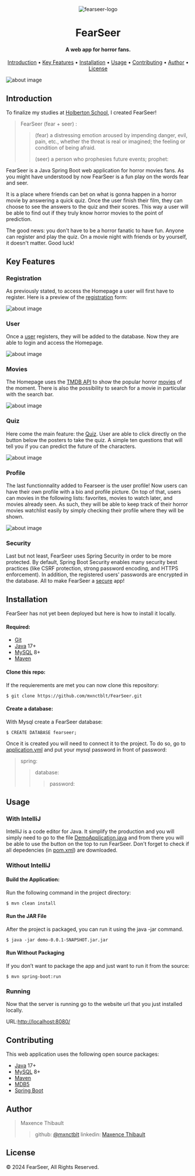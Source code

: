 <div align="center">
  <img src="./demo/src/main/resources/static/media/apple-touch-icon.png"  alt="fearseer-logo">
</div>

<h1 align="center">FearSeer</h1>
<h4 align="center">A web app for horror fans.</h4>

<p align="center">
  <a href="#introduction">Introduction</a> •
  <a href="#key-features">Key Features</a> •
  <a href="#installation">Installation</a> •
  <a href="#usage">Usage</a> •
  <a href="#contributing">Contributing</a> •
  <a href="#author">Author</a> •
  <a href="#license">License</a>
</p>

<div class="bg-image mb-5">
    <img src="./demo/src/main/resources/static/media/homepageBanner.jpg" class="img-fluid" alt="about image" />
</div>

## Introduction

To finalize my studies at [Holberton School](https://www.holbertonschool.fr/), I created FearSeer!

> FearSeer (fear + seer) :
>
> > (fear) a distressing emotion aroused by impending danger, evil, pain, etc., whether the threat is real or imagined; the feeling or condition of being afraid.
> >
> > (seer) a person who prophesies future events; prophet:

FearSeer is a Java Spring Boot web application for horror movies fans. As you might have understood by now FearSeer is a fun play on the words fear and seer.

It is a place where friends can bet on what is gonna happen in a horror movie by answering a quick quiz. Once the user finish their film, they can choose to see the answers to the quiz and their scores. This way a user will be able to find out if they truly know horror movies to the point of prediction.

The good news: you don't have to be a horror fanatic to have fun. Anyone can register and play the quiz. On a movie night with friends or by yourself, it doesn't matter. Good luck!

## Key Features

### Registration

As previously stated, to access the Homepage a user will first have to register. Here is a preview of the [registration](./demo/src/main/java/example/demo/registration) form:

<div class="bg-image mb-5">
    <img src="./demo/src/main/resources/static/media/RegisterForm.png" class="img-fluid" alt="about image" />
</div>

### User

Once a [user](./demo/src/main/java/example/demo/user) registers, they will be added to the database. Now they are able to login and access the Homepage.

<div class="bg-image mb-5">
    <img src="./demo/src/main/resources/static/media/homepagePreview.png" class="img-fluid" alt="about image" />
</div>

### Movies

The Homepage uses the [TMDB API](https://developer.themoviedb.org/reference/intro/getting-started) to show the popular horror [movies](./demo/src/main/java/example/demo/movies) of the moment. There is also the possibility to search for a movie in particular with the search bar.

<div class="bg-image mb-5">
    <img src="./demo/src/main/resources/static/media/homepagePreview2.png" class="img-fluid" alt="about image" />
</div>

### Quiz

Here come the main feature: the [Quiz](./demo/src/main/java/example/demo/quiz).
User are able to click directly on the button below the posters to take the quiz. A simple ten questions that will tell you if you can predict the future of the characters.

<div class="bg-image mb-5">
    <img src="./demo/src/main/resources/static/media/QuizPreview.png" class="img-fluid" alt="about image" />
</div>

### Profile

The last functionnality added to Fearseer is the user profile! Now users can have their own profile with a bio and profile picture. On top of that, users can movies in the following lists: favorites, movies to watch later, and movies already seen. As such, they will be able to keep track of their horror movies watchlist easily by simply checking their profile where they will be shown.

<div class="bg-image mb-5">
    <img src="./demo/src/main/resources/static/media/ProfilePreview.png" class="img-fluid" alt="about image" />
</div>

### Security

Last but not least, FearSeer uses Spring Security in order to be more protected.
By default, Spring Boot Security enables many security best practices (like CSRF protection, strong password encoding, and HTTPS enforcement).
In addition, the registered users' passwords are encrypted in the database.
All to make FearSeer a [secure](./demo/src/main/java/example/demo/security) app!

## Installation

FearSeer has not yet been deployed but here is how to install it locally.

#### Required:

- [Git](https://git-scm.com/)
- [Java](https://www.java.com/fr/) 17+
- [MySQL](https://www.mysql.com/) 8+
- [Maven](https://maven.apache.org/)

#### Clone this repo:

If the requierements are met you can now clone this repository:

```
$ git clone https://github.com/mxnctblt/FearSeer.git
```

#### Create a database:

With Mysql create a FearSeer database:

```
$ CREATE DATABASE fearseer;
```

Once it is created you will need to connect it to the project. To do so, go to [application.yml](./demo/src/main/resources/application.yml) and put your mysql password in front of password:

> spring:
>
> > database:
> >
> > > password:

## Usage

### With IntelliJ

IntelliJ is a code editor for Java. It simplify the production and you will simply need to go to the file [DemoApplication.java](./demo/src/main/java/example/demo/DemoApplication.java) and from there you will be able to use the button on the top to run FearSeer.
Don't forget to check if all depedencies (in [pom.xml](./demo/pom.xml)) are downloaded.

### Without IntelliJ

#### Build the Application:

Run the following command in the project directory:

```
$ mvn clean install
```

#### Run the JAR File

After the project is packaged, you can run it using the java -jar command.

```
$ java -jar demo-0.0.1-SNAPSHOT.jar.jar
```

#### Run Without Packaging

If you don’t want to package the app and just want to run it from the source:

```
$ mvn spring-boot:run
```

### Running

Now that the server is running go to the website url that you just installed locally.

URL:[http://localhost:8080/](http://localhost:8080/)

## Contributing

This web application uses the following open source packages:

- [Java](https://www.java.com/fr/) 17+
- [MySQL](https://www.mysql.com/) 8+
- [Maven](https://maven.apache.org/)
- [MDB5](https://mdbootstrap.com/)
- [Spring Boot](https://spring.io/projects/spring-boot)

## Author

> Maxence Thibault
>
> > github: [@mxnctblt](https://github.com/mxnctblt)
> > linkedin: [Maxence Thibault](https://www.linkedin.com/in/maxence-thibault/)

## License

© 2024 FearSeer, All Rights Reserved.
